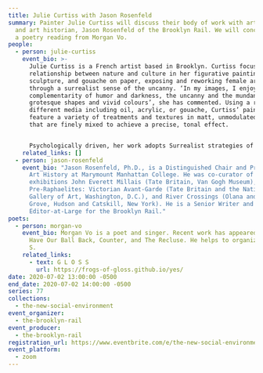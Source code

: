 ```yaml
---
title: Julie Curtiss with Jason Rosenfeld
summary: Painter Julie Curtiss will discuss their body of work with art critic
  and art historian, Jason Rosenfeld of the Brooklyn Rail. We will conclude with
  a poetry reading from Morgan Vo.
people:
  - person: julie-curtiss
    event_bio: >-
      Julie Curtiss is a French artist based in Brooklyn. Curtiss focuses on the
      relationship between nature and culture in her figurative painting,
      sculpture, and gouache on paper, exposing and reworking female archetypes
      through a surrealist sense of the uncanny. ‘In my images, I enjoy the
      complementarity of humor and darkness, the uncanny and the mundane,
      grotesque shapes and vivid colours’, she has commented. Using a range of
      different media including oil, acrylic, or gouache, Curtiss’ paintings
      feature a variety of treatments and textures in matt, unmodulated colors
      that are finely mixed to achieve a precise, tonal effect. 


      Psychologically driven, her work adopts Surrealist strategies of picture making, using a shallow depth of field and close-cropping to leave parts of an image out, resulting in a sense of intimate objectivity that hints at underlying sexual or fetishistic activities. In a painting such as Woman in High Heels (2019) for example, a truncated pair of female legs emerge from a Rousseau-style bush, while in Triplette (2019), three nude female figures intently examine each other’s long hair. In these works, Curtiss situates the viewer as a predator or furtive voyeur, allowing the viewer to glimpse what should remain hidden. Derailing the sense of a privileged gaze, the viewer is left askew: complicit and uncomfortable, in a manner that recalls the authorial strategies used in Michelangelo Antonioni’s Blow-Up (1966), Marcel Duchamp’s Étant donnés (1946-66) or Robert Gober's Untitled Leg (1989-90). As Curtiss has said: ‘I am interested in nuances, in complexity, in the in-between, in complementarity.’
    related_links: []
  - person: jason-rosenfeld
    event_bio: "Jason Rosenfeld, Ph.D., is a Distinguished Chair and Professor of
      Art History at Marymount Manhattan College. He was co-curator of the
      exhibitions John Everett Millais (Tate Britain, Van Gogh Museum),
      Pre-Raphaelites: Victorian Avant-Garde (Tate Britain and the National
      Gallery of Art, Washington, D.C.), and River Crossings (Olana and Cedar
      Grove, Hudson and Catskill, New York). He is a Senior Writer and
      Editor-at-Large for the Brooklyn Rail."
poets:
  - person: morgan-vo
    event_bio: Morgan Vo is a poet and singer. Recent work has appeared in Can We
      Have Our Ball Back, Counter, and The Recluse. He helps to organize G L O S
      S.
    related_links:
      - text: G L O S S
        url: https://frogs-of-gloss.github.io/yes/
date: 2020-07-02 13:00:00 -0500
end_date: 2020-07-02 14:00:00 -0500
series: 77
collections:
  - the-new-social-environment
event_organizer:
  - the-brooklyn-rail
event_producer:
  - the-brooklyn-rail
registration_url: https://www.eventbrite.com/e/the-new-social-environment-77-julie-curtiss-tickets-111033373810
event_platform:
  - zoom
---
```

